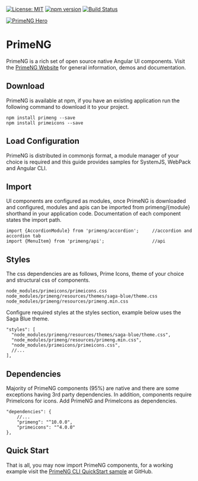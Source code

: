 
[![License: MIT](https://img.shields.io/badge/License-MIT-yellow.svg)](https://opensource.org/licenses/MIT)
[![npm version](https://badge.fury.io/js/primeng.svg)](https://badge.fury.io/js/primeng)
[![Build Status](https://travis-ci.org/primefaces/primeng.svg?branch=master)](https://travis-ci.org/primefaces/primeng)

[![PrimeNG Hero](https://www.primefaces.org/wp-content/uploads/2020/08/primeng-release-x-fix-2.jpg)](https://www.primefaces.org/primeng)

# PrimeNG
PrimeNG is a rich set of open source native Angular UI components. Visit the [PrimeNG Website](https://www.primefaces.org/primeng/) for general information, demos and documentation.

## Download
PrimeNG is available at npm, if you have an existing application run the following command to download it to your project.
```
npm install primeng --save
npm install primeicons --save
```
## Load Configuration
PrimeNG is distributed in commonjs format, a module manager of your choice is required and this guide provides samples for SystemJS, WebPack and Angular CLI.

## Import
UI components are configured as modules, once PrimeNG is downloaded and configured, modules and apis can be imported from primeng/{module} shorthand in your application code. Documentation of each component states the import path.

```
import {AccordionModule} from 'primeng/accordion';     //accordion and accordion tab
import {MenuItem} from 'primeng/api';                  //api
```
## Styles
The css dependencies are as follows, Prime Icons, theme of your choice and structural css of components.
```
node_modules/primeicons/primeicons.css
node_modules/primeng/resources/themes/saga-blue/theme.css
node_modules/primeng/resources/primeng.min.css
```
Configure required styles at the styles section, example below uses the Saga Blue theme.
```
"styles": [
  "node_modules/primeng/resources/themes/saga-blue/theme.css",
  "node_modules/primeng/resources/primeng.min.css",
  "node_modules/primeicons/primeicons.css",
  //...
],
```
## Dependencies
Majority of PrimeNG components (95%) are native and there are some exceptions having 3rd party dependencies. In addition, components require PrimeIcons for icons.
Add PrimeNG and PrimeIcons as dependencies.
```
"dependencies": {
    //...
    "primeng": "^10.0.0",
    "primeicons": "^4.0.0"
},
```

## Quick Start
That is all, you may now import PrimeNG components, for a working example visit the [PrimeNG CLI QuickStart sample](https://github.com/primefaces/primeng-quickstart-cli) at GitHub.
